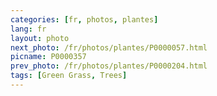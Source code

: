 ```yaml
---
categories: [fr, photos, plantes]
lang: fr
layout: photo
next_photo: /fr/photos/plantes/P0000057.html
picname: P0000357
prev_photo: /fr/photos/plantes/P0000204.html
tags: [Green Grass, Trees]
---
```

